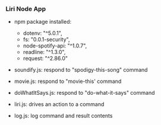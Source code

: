 ### Liri Node App ###

* npm package installed:
  * dotenv: "^5.0.1",
  * fs: "0.0.1-security",
  * node-spotify-api: "^1.0.7",
  * readline: "^1.3.0",
  * request: "^2.86.0"

* soundify.js: respond to "spodigy-this-song" command
* movie.js: respond to "movie-this' command
* doWhatItSays.js: respond to "do-what-it-says" command
* liri.js: drives an action to a command
* log.js: log command and result contents
